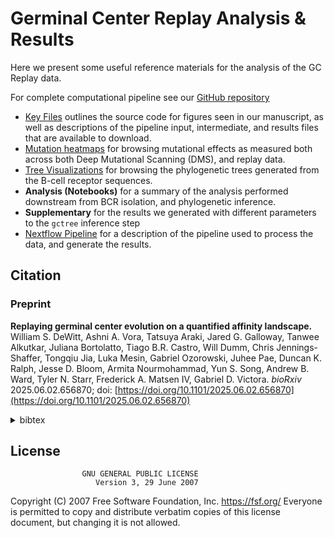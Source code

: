 # Germinal Center Replay Analysis & Results 

Here we present some useful reference materials for the analysis of the GC Replay data. 

For complete computational pipeline see our [GitHub repository](https://github.com/matsengrp/gcreplay)

* [Key Files](https://matsen.group/gcreplay/key-files/) outlines the source code for figures seen in our manuscript, as well as descriptions of the pipeline input, intermediate, and results files that are available to download.
* [Mutation heatmaps](https://matsen.group/gcreplay/interactive-figures/mutation-heatmaps/naive_reversions_first.html) for browsing mutational effects as measured both across both Deep Mutational Scanning (DMS), and replay data.
* [Tree Visualizations](https://matsen.group/gcreplay/tree-visualizations/) for browsing the phylogenetic trees generated from the B-cell receptor sequences.
* **Analysis (Notebooks)** for a summary of the analysis performed downstream from BCR isolation, and phylogenetic inference.
* **Supplementary** for the results we generated with different parameters to the `gctree` inference step
* [Nextflow Pipeline](https://matsen.group/gcreplay/pipeline-details/) for a description of the pipeline used to process the data, and generate the results.

## Citation

### Preprint

**Replaying germinal center evolution on a quantified affinity landscape.** William S. DeWitt, Ashni A. Vora, Tatsuya Araki, Jared G. Galloway, Tanwee Alkutkar, Juliana Bortolatto, Tiago B.R. Castro, Will Dumm, Chris Jennings-Shaffer, Tongqiu Jia, Luka Mesin, Gabriel Ozorowski, Juhee Pae, Duncan K. Ralph, Jesse D. Bloom, Armita Nourmohammad, Yun S. Song, Andrew B. Ward, Tyler N. Starr, Frederick A. Matsen IV, Gabriel D. Victora. *bioRxiv* 2025.06.02.656870; doi: [https://doi.org/10.1101/2025.06.02.656870](https://doi.org/10.1101/2025.06.02.656870)

<details>
  <summary>bibtex</summary>

```text.bibtex
@article {DeWitt2025.06.02.656870,
	author = {DeWitt, William S. and Vora, Ashni A. and Araki, Tatsuya and Galloway, Jared G. and Alkutkar, Tanwee and Bortolatto, Juliana and Castro, Tiago B.R. and Dumm, Will and Jennings-Shaffer, Chris and Jia, Tongqiu and Mesin, Luka and Ozorowski, Gabriel and Pae, Juhee and Ralph, Duncan K. and Bloom, Jesse D. and Nourmohammad, Armita and Song, Yun S. and Ward, Andrew B. and Starr, Tyler N. and Matsen, Frederick A. and Victora, Gabriel D.},
	title = {Replaying germinal center evolution on a quantified affinity landscape},
	year = {2025},
	doi = {10.1101/2025.06.02.656870},
	publisher = {Cold Spring Harbor Laboratory},
	URL = {https://www.biorxiv.org/content/early/2025/06/05/2025.06.02.656870},
	journal = {bioRxiv}
}
```
</details>


## License

                    GNU GENERAL PUBLIC LICENSE
                       Version 3, 29 June 2007

 Copyright (C) 2007 Free Software Foundation, Inc. <https://fsf.org/>
 Everyone is permitted to copy and distribute verbatim copies
 of this license document, but changing it is not allowed.

